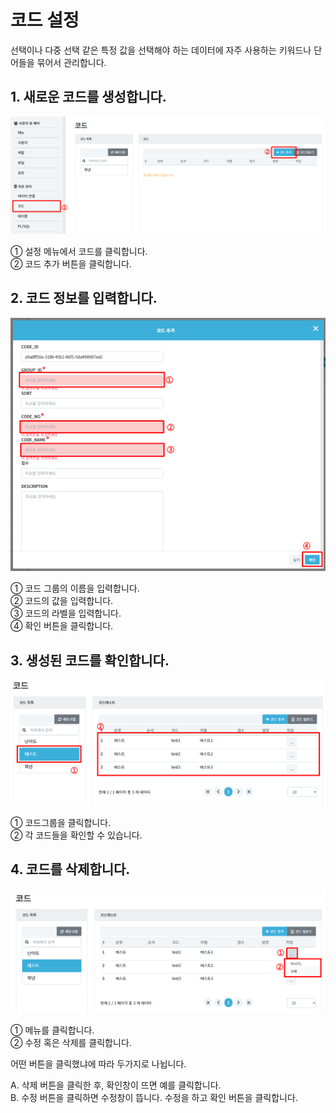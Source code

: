 # 코드 설정
선택이나 다중 선택 같은 특정 값을 선택해야 하는 데이터에 자주 사용하는 키워드나 단어들을 묶어서 관리합니다.

## 1. 새로운 코드를 생성합니다.

![새로운 코드를 생성합니다](/media/image249.png)

①	설정 메뉴에서 코드를 클릭합니다.<br>
②	코드 추가 버튼을 클릭합니다.

## 2. 코드 정보를 입력합니다.

![코드 정보를 입력합니다](/media/image250.png)

①	코드 그룹의 이름을 입력합니다.<br>
②	코드의 값을 입력합니다.<br>
③	코드의 라벨을 입력합니다.<br>
④	확인 버튼을 클릭합니다.

## 3. 생성된 코드를 확인합니다.

![생성된 코드를 확인합니다](/media/image251.png)

①	코드그룹을 클릭합니다.<br>
②	각 코드들을 확인할 수 있습니다.

## 4. 코드를 삭제합니다.

![코드를 삭제합니다](/media/image252.png)

①	메뉴를 클릭합니다.<br>
②	수정 혹은 삭제를 클릭합니다.<br>

어떤 버튼을 클릭했냐에 따라 두가지로 나뉩니다.

A. 삭제 버튼을 클릭한 후, 확인창이 뜨면 예를 클릭합니다.<br>
B. 수정 버튼을 클릭하면 수정창이 뜹니다. 수정을 하고 확인 버튼을 클릭합니다.
